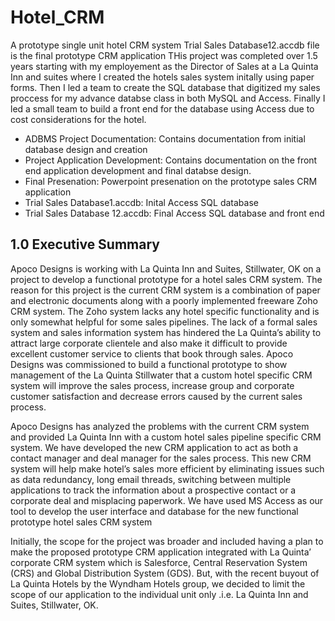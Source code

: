 # Hotel_CRM
A prototype single unit hotel CRM system
Trial Sales Database12.accdb file is the final prototype CRM application
THis project was completed over 1.5 years starting with my employement as the Director of Sales at a La Quinta Inn and suites where I created the hotels sales system initally using paper forms. Then I led a team to create the SQL database that digitized my sales proccess for my advance databse class in both MySQL and Access. Finally I led a small team to build a front end for the database using Access due to cost considerations for the hotel. 

* ADBMS Project Documentation: Contains documentation from initial database design and creation
* Project Application Development: Contains documentation on the front end application development and final databse design. 
* Final Presenation: Powerpoint presenation on the prototype sales CRM application
* Trial Sales Database1.accdb: Inital Access SQL database
* Trial Sales Database 12.accdb: Final Access SQL database and front end 

## 1.0 Executive Summary 
Apoco Designs is working with La Quinta Inn and Suites, Stillwater, OK on a project to develop a functional prototype for a hotel sales CRM system. The reason for this project is the current CRM system is a combination of paper and electronic documents along with a poorly implemented freeware Zoho CRM system. The Zoho system lacks any hotel specific functionality and is only somewhat helpful for some sales pipelines. The lack of a formal sales system and sales information system has hindered the La Quinta’s ability to attract large corporate clientele and also make it difficult to provide excellent customer service to clients that book through sales. Apoco Designs was commissioned to build a functional prototype to show management of the La Quinta Stillwater that a custom hotel specific CRM system will improve the sales process, increase group and corporate customer satisfaction and decrease errors caused by the current sales process.

Apoco Designs has analyzed the problems with the current CRM system and provided La Quinta Inn with a custom hotel sales pipeline specific CRM system. We have developed the new CRM application to act as both a contact manager and deal manager for the sales process. This new CRM system will help make hotel’s sales more efficient by eliminating issues such as data redundancy, long email threads, switching between multiple applications to track the information about a prospective contact or a corporate deal and misplacing paperwork. We have used MS Access as our tool to develop the user interface and database for the new functional prototype hotel sales CRM system

Initially, the scope for the project was broader and included having a plan to make the proposed prototype CRM application integrated with La Quinta’ corporate CRM system which is Salesforce, Central Reservation System (CRS) and Global Distribution System (GDS). But, with the recent buyout of La Quinta Hotels by the Wyndham Hotels group, we decided to limit the scope of our application to the individual unit only .i.e. La Quinta Inn and Suites, Stillwater, OK. 
